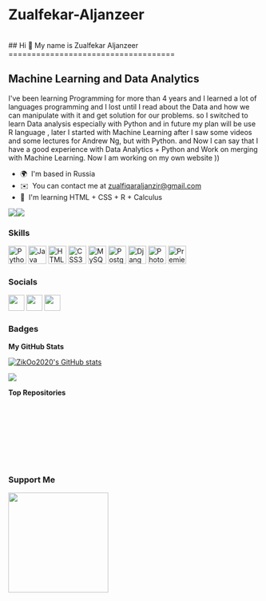 # Zualfekar-Aljanzeer
<br>
## Hi 👋 My name is Zualfekar Aljanzeer
<br>
====================================

Machine Learning and Data Analytics
-----------------------------------

I've been learning Programming for more than 4 years and I learned a lot of languages programming and I lost until I read about the Data and how we can manipulate with it and get solution for our problems. so I switched to learn Data analysis especially with Python and in future my plan will be use R language , later I started with Machine Learning after I saw some videos and some lectures for Andrew Ng, but with Python. and Now I can say that I have a good experience with Data Analytics + Python and Work on merging with Machine Learning. Now I am working on my own website ))

* 🌍  I'm based in Russia
* ✉️  You can contact me at [zualfiqaraljanzir@gmail.com](mailto:zualfiqaraljanzir@gmail.com)
* 🧠  I'm learning HTML + CSS + R + Calculus

<a href="https://www.twitter.com/ZoalfkarJ" target="_blank" rel="noreferrer"><img
src="https://img.shields.io/twitter/follow/ZoalfkarJ?logo=twitter&style=for-the-badge&color=0891b2&labelColor=1c1917"
/></a><a href="https://www.github.com/ZikOo2020" target="_blank" rel="noreferrer"><img
src="https://img.shields.io/github/followers/ZikOo2020?logo=github&style=for-the-badge&color=0891b2&labelColor=1c1917" /></a>

### Skills

<p align="left">
<a href="https://www.python.org/" target="_blank" rel="noreferrer"><img src="https://raw.githubusercontent.com/danielcranney/readme-generator/main/public/icons/skills/python-colored.svg" width="36" height="36" alt="Python" /></a>
<a href="https://www.oracle.com/java/" target="_blank" rel="noreferrer"><img src="https://raw.githubusercontent.com/danielcranney/readme-generator/main/public/icons/skills/java-colored.svg" width="36" height="36" alt="Java" /></a>
<a href="https://developer.mozilla.org/en-US/docs/Glossary/HTML5" target="_blank" rel="noreferrer"><img src="https://raw.githubusercontent.com/danielcranney/readme-generator/main/public/icons/skills/html5-colored.svg" width="36" height="36" alt="HTML5" /></a>
<a href="https://www.w3.org/TR/CSS/#css" target="_blank" rel="noreferrer"><img src="https://raw.githubusercontent.com/danielcranney/readme-generator/main/public/icons/skills/css3-colored.svg" width="36" height="36" alt="CSS3" /></a>
<a href="https://www.mysql.com/" target="_blank" rel="noreferrer"><img src="https://raw.githubusercontent.com/danielcranney/readme-generator/main/public/icons/skills/mysql-colored.svg" width="36" height="36" alt="MySQL" /></a>
<a href="https://www.postgresql.org/" target="_blank" rel="noreferrer"><img src="https://raw.githubusercontent.com/danielcranney/readme-generator/main/public/icons/skills/postgresql-colored.svg" width="36" height="36" alt="PostgreSQL" /></a>
<a href="https://www.djangoproject.com/" target="_blank" rel="noreferrer"><img src="https://raw.githubusercontent.com/danielcranney/readme-generator/main/public/icons/skills/django-colored-dark.svg" width="36" height="36" alt="Django" /></a>
<a href="https://www.adobe.com/uk/products/photoshop.html" target="_blank" rel="noreferrer"><img src="https://raw.githubusercontent.com/danielcranney/readme-generator/main/public/icons/skills/photoshop-colored-dark.svg" width="36" height="36" alt="Photoshop" /></a>
<a href="https://www.adobe.com/uk/products/premiere.html" target="_blank" rel="noreferrer"><img src="https://raw.githubusercontent.com/danielcranney/readme-generator/main/public/icons/skills/premierepro-colored-dark.svg" width="36" height="36" alt="Premiere Pro" /></a>
</p>


### Socials

<p align="left"> <a href="https://www.github.com/ZikOo2020" target="_blank" rel="noreferrer"><img src="https://raw.githubusercontent.com/danielcranney/readme-generator/main/public/icons/socials/github-dark.svg" width="32" height="32" /></a> <a href="https://www.linkedin.com/in/zualfekar-al-janzeer-187a68208" target="_blank" rel="noreferrer"><img src="https://raw.githubusercontent.com/danielcranney/readme-generator/main/public/icons/socials/linkedin.svg" width="32" height="32" /></a> <a href="https://www.twitter.com/ZoalfkarJ" target="_blank" rel="noreferrer"><img src="https://raw.githubusercontent.com/danielcranney/readme-generator/main/public/icons/socials/twitter.svg" width="32" height="32" /></a></p>

### Badges

<b>My GitHub Stats</b>

<a href="http://www.github.com/ZikOo2020"><img src="https://github-readme-stats.vercel.app/api?username=ZikOo2020&show_icons=true&hide=&count_private=true&title_color=0891b2&text_color=ffffff&icon_color=0891b2&bg_color=1c1917&hide_border=true&show_icons=true" alt="ZikOo2020's GitHub stats" /></a>

<a href="http://www.github.com/ZikOo2020"><img src="https://github-readme-streak-stats.herokuapp.com/?user=ZikOo2020&stroke=ffffff&background=1c1917&ring=0891b2&fire=0891b2&currStreakNum=ffffff&currStreakLabel=0891b2&sideNums=ffffff&sideLabels=ffffff&dates=ffffff&hide_border=true" /></a>

<b>Top Repositories</b>

<div width="100%" align="center"></div><br /><br /><br /><br /><br /><br /><br />

### Support Me

<a href="https://www.buymeacoffee.com/zualfiqaraV"><img src="https://cdn.buymeacoffee.com/buttons/v2/default-yellow.png" width="200" /></a>
